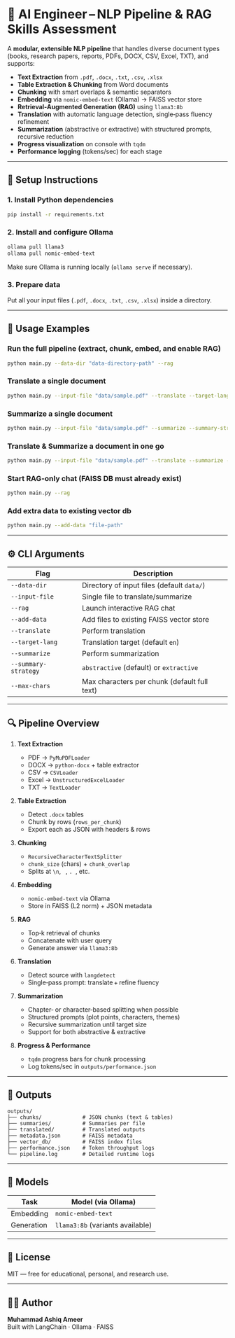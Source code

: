 # 🧠 AI Engineer – NLP Pipeline & RAG Skills Assessment

A **modular, extensible NLP pipeline** that handles diverse document types (books, research papers, reports, PDFs, DOCX, CSV, Excel, TXT), and supports:

- **Text Extraction** from `.pdf`, `.docx`, `.txt`, `.csv`, `.xlsx`  
- **Table Extraction & Chunking** from Word documents  
- **Chunking** with smart overlaps & semantic separators  
- **Embedding** via `nomic-embed-text` (Ollama) → FAISS vector store  
- **Retrieval‑Augmented Generation (RAG)** using `llama3:8b`  
- **Translation** with automatic language detection, single‑pass fluency refinement  
- **Summarization** (abstractive or extractive) with structured prompts, recursive reduction  
- **Progress visualization** on console with `tqdm`  
- **Performance logging** (tokens/sec) for each stage  

---

## 🔧 Setup Instructions

### 1. Install Python dependencies
```bash
pip install -r requirements.txt
```

### 2. Install and configure Ollama
```bash
ollama pull llama3
ollama pull nomic-embed-text
```
Make sure Ollama is running locally (`ollama serve` if necessary).

### 3. Prepare data
Put all your input files (`.pdf`, `.docx`, `.txt`, `.csv`, `.xlsx`) inside a directory.

---

## 🚀 Usage Examples

### Run the full pipeline (extract, chunk, embed, and enable RAG)
```bash
python main.py --data-dir "data-directory-path" --rag
```

### Translate a single document
```bash
python main.py --input-file "data/sample.pdf" --translate --target-lang ar
```

### Summarize a single document
```bash
python main.py --input-file "data/sample.pdf" --summarize --summary-strategy abstractive
```

### Translate & Summarize a document in one go
```bash
python main.py --input-file "data/sample.pdf" --translate --summarize --target-lang en --summary-strategy extractive
```

### Start RAG-only chat (FAISS DB must already exist)
```bash
python main.py --rag
```

### Add extra data to existing vector db
```bash
python main.py --add-data "file-path"
```

---

## ⚙️ CLI Arguments

| Flag                   | Description                                                            |
|------------------------|------------------------------------------------------------------------|
| `--data-dir`           | Directory of input files (default `data/`)                             |
| `--input-file`         | Single file to translate/summarize                                     |
| `--rag`                | Launch interactive RAG chat                                            |
| `--add-data`           | Add files to existing FAISS vector store                               |
| `--translate`          | Perform translation                                                    |
| `--target-lang`        | Translation target (default `en`)                                      |
| `--summarize`          | Perform summarization                                                  |
| `--summary-strategy`   | `abstractive` (default) or `extractive`                                |
| `--max-chars`          | Max characters per chunk (default full text)                           |

---

## 🔍 Pipeline Overview

1. **Text Extraction**  
   - PDF → `PyMuPDFLoader`  
   - DOCX → `python-docx` + table extractor  
   - CSV → `CSVLoader`  
   - Excel → `UnstructuredExcelLoader`  
   - TXT → `TextLoader`

2. **Table Extraction**  
   - Detect `.docx` tables  
   - Chunk by rows (`rows_per_chunk`)  
   - Export each as JSON with headers & rows

3. **Chunking**  
   - `RecursiveCharacterTextSplitter`  
   - `chunk_size` (chars) + `chunk_overlap`  
   - Splits at `\n`, ` `, `. `, etc.

4. **Embedding**  
   - `nomic-embed-text` via Ollama  
   - Store in FAISS (L2 norm) + JSON metadata

5. **RAG**  
   - Top‑k retrieval of chunks  
   - Concatenate with user query  
   - Generate answer via `llama3:8b`

6. **Translation**  
   - Detect source with `langdetect`  
   - Single‑pass prompt: translate + refine fluency  

7. **Summarization**  
   - Chapter‑ or character‑based splitting when possible  
   - Structured prompts (plot points, characters, themes)  
   - Recursive summarization until target size  
   - Support for both abstractive & extractive  

8. **Progress & Performance**  
   - `tqdm` progress bars for chunk processing  
   - Log tokens/sec in `outputs/performance.json`  

---

## 📁 Outputs

```
outputs/
├── chunks/             # JSON chunks (text & tables)
├── summaries/          # Summaries per file
├── translated/         # Translated outputs
├── metadata.json       # FAISS metadata
├── vector_db/          # FAISS index files
├── performance.json    # Token throughput logs
└── pipeline.log        # Detailed runtime logs
```

---

## 🧠 Models

| Task        | Model (via Ollama)              |
|-------------|---------------------------------|
| Embedding   | `nomic-embed-text`              |
| Generation  | `llama3:8b` (variants available)|

---

## 🪪 License

MIT — free for educational, personal, and research use.

---

## 🙋‍♂️ Author

**Muhammad Ashiq Ameer**  
Built with LangChain · Ollama · FAISS  
